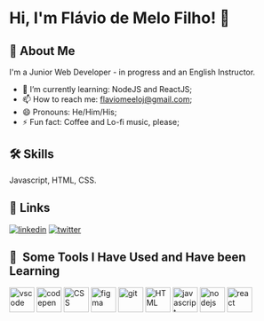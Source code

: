 # Hi, I'm Flávio de Melo Filho! 👋

## 🚀 About Me
I'm a Junior Web Developer - in progress and an English Instructor.

- 🌱 I’m currently learning: NodeJS and ReactJS;
- 📫 How to reach me: flaviomeeloj@gmail.com;
- 😄 Pronouns: He/Him/His;
- ⚡️ Fun fact: Coffee and Lo-fi music, please;

## 🛠 Skills
Javascript, HTML, CSS.


## 🔗 Links
[![linkedin](https://img.shields.io/badge/linkedin-0A66C2?style=for-the-badge&logo=linkedin&logoColor=white)](https://www.linkedin.com/in/fl%C3%A1vio-de-melo-filho-2b5a56226/)
[![twitter](https://img.shields.io/badge/twitter-1DA1F2?style=for-the-badge&logo=twitter&logoColor=white)](https://twitter.com/Flaviomeelo)

<h2> 🚀 &nbsp;Some Tools I Have Used and Have been Learning</h2>
<p align="left">
<img src="https://cdn.jsdelivr.net/gh/devicons/devicon/icons/vscode/vscode-original.svg" alt="vscode" width="45" height="45"/>
<img src="https://cdn.jsdelivr.net/gh/devicons/devicon/icons/codepen/codepen-plain.svg" alt="codepen" width="45" height="45" />
<img src="https://cdn.jsdelivr.net/gh/devicons/devicon/icons/css3/css3-plain-wordmark.svg" alt="CSS" width="45" height="45" />
<img src="https://cdn.jsdelivr.net/gh/devicons/devicon/icons/figma/figma-plain.svg" alt="figma" width="45" height="45" />
<img src="https://cdn.jsdelivr.net/gh/devicons/devicon/icons/git/git-original-wordmark.svg" alt="git" width="45" height="45" />
<img src="https://cdn.jsdelivr.net/gh/devicons/devicon/icons/html5/html5-plain-wordmark.svg" alt="HTML" width="45" height="45"/>
<img src="https://cdn.jsdelivr.net/gh/devicons/devicon/icons/javascript/javascript-original.svg" alt="javascript" width="45" height="45" />
<img src="https://cdn.jsdelivr.net/gh/devicons/devicon/icons/nodejs/nodejs-plain-wordmark.svg" alt="nodejs" width="45" height="45" />
<img src="https://cdn.jsdelivr.net/gh/devicons/devicon/icons/react/react-original.svg" alt="react" width="45" height="45" />
          
</p>

<!---
Flaviojfilho/Flaviojfilho is a ✨ special ✨ repository because its `README.md` (this file) appears on your GitHub profile.
You can click the Preview link to take a look at your changes.
--->
